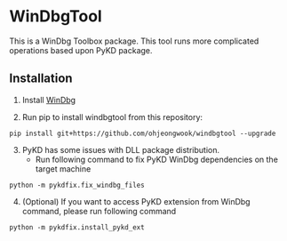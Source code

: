 # WinDbgTool

This is a WinDbg Toolbox package. This tool runs more complicated operations based upon PyKD package.

## Installation

1. Install [WinDbg](https://docs.microsoft.com/en-us/windows-hardware/drivers/debugger/)

2. Run pip to install windbgtool from this repository:

```
pip install git+https://github.com/ohjeongwook/windbgtool --upgrade
```

3. PyKD has some issues with DLL package distribution.
   * Run following command to fix PyKD WinDbg dependencies on the target machine

```
python -m pykdfix.fix_windbg_files
```

4. (Optional) If you want to access PyKD extension from WinDbg command, please run following command

```
python -m pykdfix.install_pykd_ext
```
